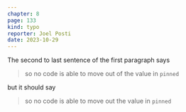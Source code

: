 ```yaml
---
chapter: 8
page: 133
kind: typo
reporter: Joel Posti
date: 2023-10-29
---
```


The second to last sentence of the first paragraph says

> so no code is able to move out of the value in `pinned`

but it should say

> so no code is able to move out the value in `pinned`
